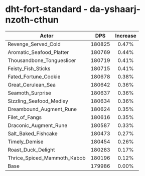 # dht-fort-standard - da-yshaarj-nzoth-cthun
| Actor | DPS | Increase |
|---|:---:|:---:|
|Revenge_Served_Cold|180825|0.47%|
|Aromatic_Seafood_Platter|180769|0.44%|
|Thousandbone_Tongueslicer|180719|0.41%|
|Feisty_Fish_Sticks|180715|0.41%|
|Fated_Fortune_Cookie|180678|0.38%|
|Great_Cerulean_Sea|180642|0.36%|
|Seamoth_Surprise|180637|0.36%|
|Sizzling_Seafood_Medley|180634|0.36%|
|Dreambound_Augment_Rune|180624|0.35%|
|Filet_of_Fangs|180616|0.35%|
|Draconic_Augment_Rune|180587|0.33%|
|Salt_Baked_Fishcake|180473|0.27%|
|Timely_Demise|180454|0.26%|
|Roast_Duck_Delight|180283|0.17%|
|Thrice_Spiced_Mammoth_Kabob|180196|0.12%|
|Base|179986|0.00%|

